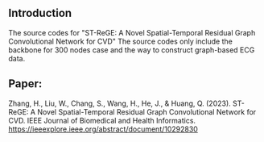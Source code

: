 ## Introduction ## 
The source codes for "ST-ReGE: A Novel Spatial-Temporal Residual Graph Convolutional Network for CVD"
The source codes only include the backbone for 300 nodes case and the way to construct graph-based ECG data.

## Paper:  ##
Zhang, H., Liu, W., Chang, S., Wang, H., He, J., & Huang, Q. (2023). ST-ReGE: A Novel Spatial-Temporal Residual Graph Convolutional Network for CVD. IEEE Journal of Biomedical and Health Informatics.
https://ieeexplore.ieee.org/abstract/document/10292830
